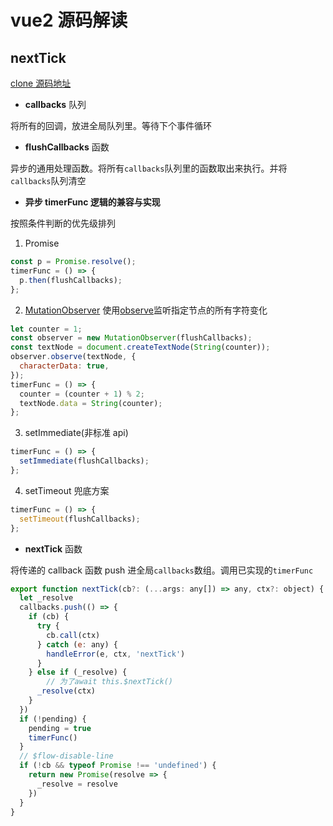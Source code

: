 # vue2 源码解读

## nextTick

[clone 源码地址](https://github.com/xiaoxintang/vue/blob/main/src/core/util/next-tick.ts)

- **callbacks** 队列

将所有的回调，放进全局队列里。等待下个事件循环

- **flushCallbacks** 函数

异步的通用处理函数。将所有`callbacks`队列里的函数取出来执行。并将`callbacks`队列清空

- **异步 timerFunc 逻辑的兼容与实现**

按照条件判断的优先级排列

1. Promise

```js
const p = Promise.resolve();
timerFunc = () => {
  p.then(flushCallbacks);
};
```

2. [MutationObserver](https://developer.mozilla.org/zh-CN/docs/Web/API/MutationObserver) 使用[observe](https://developer.mozilla.org/zh-CN/docs/Web/API/MutationObserver/observe)监听指定节点的所有字符变化

```js
let counter = 1;
const observer = new MutationObserver(flushCallbacks);
const textNode = document.createTextNode(String(counter));
observer.observe(textNode, {
  characterData: true,
});
timerFunc = () => {
  counter = (counter + 1) % 2;
  textNode.data = String(counter);
};
```

3. setImmediate(非标准 api)

```js
timerFunc = () => {
  setImmediate(flushCallbacks);
};
```

4. setTimeout 兜底方案

```js
timerFunc = () => {
  setTimeout(flushCallbacks);
};
```

- **nextTick** 函数

将传递的 callback 函数 push 进全局`callbacks`数组。调用已实现的`timerFunc`

```js
export function nextTick(cb?: (...args: any[]) => any, ctx?: object) {
  let _resolve
  callbacks.push(() => {
    if (cb) {
      try {
        cb.call(ctx)
      } catch (e: any) {
        handleError(e, ctx, 'nextTick')
      }
    } else if (_resolve) {
        // 为了await this.$nextTick()
      _resolve(ctx)
    }
  })
  if (!pending) {
    pending = true
    timerFunc()
  }
  // $flow-disable-line
  if (!cb && typeof Promise !== 'undefined') {
    return new Promise(resolve => {
      _resolve = resolve
    })
  }
}

```
